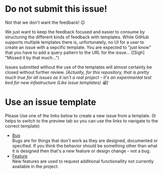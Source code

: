 # Do not submit this issue!
Not that we don't want the feedback! :wink:  

We just want to keep the feedback focused and easier to consume by structuring the different kinds of feedback with templates. While GitHub supports multiple templates there is, unfortunately, no UI for a user to create an issue with a sepcific template. You are expected to "just know" that you have to add a query pattern to the URL for the issue... ([Sigh] "Missed it by that much...")

Issues submitted without the use of the templates will almost certainly be closed without further review.
_[Actually, for this repository, that is pretty much true for all issues as it isn't a real project - it's an experimental test bed for new infastructure (Like issue templates) :grin:]_

# Use an issue template
Please Use one of the links below to create a new issue from a template.
(It helps to switch to the preview tab so you can use the links to navigate to the correct template)

* [Bug](https://github.com/UbiquityDotNET/CommandLineParsing/issues/new?template=bug.md)  
Bugs are for things that don't work as they are designed, documented or specified. If you think the behavior should be something other than what it is designed then that's a new feature or design change - not a bug.
* [Feature](https://github.com/UbiquityDotNET/CommandLineParsing/issues/new?template=newfeature.md)  
New features are used to request additional functionallity not currently available in the project.
